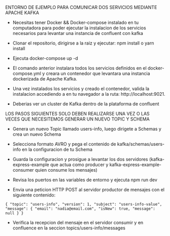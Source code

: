 ENTORNO DE EJEMPLO PARA COMUNICAR DOS SERVICIOS MEDIANTE APACHE KAFKA

- Necesitas tener Docker && Docker-compose instalado en tu computadora para poder ejecutar
  la instalacion de los servicios necesarios para levantar una instancia de confluent con kafka

- Clonar el repositorio, dirigirse a la raiz y ejecutar: npm install o yarn install

- Ejecuta docker-compose up -d

- El comando anterior instalara todos los servicios definidos en el docker-compose.yml y creara
  un contenedor que levantara una instancia dockerizada de Apache Kafka.

- Una vez instalados los servicios y creado el contenedor, valida la instalacion accediendo a
  en tu navegador a la ruta: http://localhost:9021.

- Deberias ver un cluster de Kafka dentro de la plataforma de confluent

LOS PASOS SIGUIENTES SOLO DEBEN REALIZARSE UNA VEZ O LAS VECES QUE NECESITEMOS GENERAR UN NUEVO TOPIC Y SCHEMA

- Genera un nuevo Topic llamado users-info, luego dirigete a Schemas y crea un nuevo Schema

- Selecciona formato AVRO y pega el contenido de kafka/schemas/users-info en la configuracion de tu Schema

- Guarda la configuracion y prosigue a levantar los dos servidores (kafka-express-example que actua como producer y kafka-express-example-consumer quien consume los mensajes)

- Revisa los puertos en las variables de entorno y ejecuta npm run dev

- Envia una peticion HTTP POST al servidor productor de mensajes con el siguiente contenido:

`{ "topic": "users-info", "version": 1, "subject": "users-info-value", "message": { "email": "nadia@email.com", "isNew": true, "message": null } }`

- Verifica la recepcion del mensaje en el servidor consumir y en confluence en la seccion topics/users-info/messages
